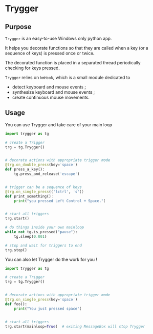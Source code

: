 # Trygger


## Purpose

`Trygger` is an easy-to-use Windows only python app.

It helps you decorate functions so that they are called when a key (or a sequence of keys) is pressed once or twice.

The decorated function is placed in a separated thread periodically checking for keys pressed.

`Trygger` relies on `kmHook`, which is a small module dedicated to 
- detect keyboard and mouse events ;
- synthesize keyboard and mouse events ;
- create continuous mouse movements.

## Usage

You can use Trygger and take care of your main loop

```python
import trygger as tg

# create a Trigger
trg = tg.Trygger()


# decorate actions with appropriate trigger mode
@trg.on_double_press(key='space')
def press_a_key():
    tg.press_and_release('escape')


# trigger can be a sequence of keys
@trg.on_single_press(('lctrl', 's'))
def print_something():
    print("you pressed Left Control + Space.")


# start all triggers
trg.start()

# do things inside your own mainloop
while not tg.is_pressed("pause"):
    tg.sleep(0.001)

# stop and wait for triggers to end
trg.stop()
```

You can also let Trygger do the work for you !

```python
import trygger as tg

# create a Trigger
trg = tg.Trygger()


# decorate actions with appropriate trigger mode
@trg.on_single_press(key='space')
def foo():
    print("You just pressed space")


# start all triggers
trg.start(mainloop=True)  # exiting MessageBox will stop Trygger
```